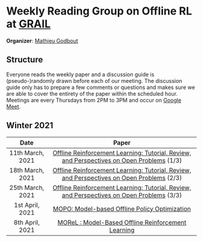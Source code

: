 # Weekly Reading Group on Offline RL at [GRAIL](https://grail.ift.ulaval.ca/)

**Organizer**: [Mathieu Godbout](mailto:mathieu.godbout.3@ulaval.ca)

## Structure

Everyone reads the weekly paper and a discussion guide is (pseudo-)randomly drawn before each of our meeting. 
The discussion guide only has to prepare a few comments or questions and makes sure we are able to cover the entirety of the paper within the scheduled hour.
Meetings are every Thursdays from 2PM to 3PM and occur on [Google Meet](https://meet.google.com/cjz-kyhh-mox).

## Winter 2021

|       Date       | Paper |
|:----------------:|:------------------------------------------------------------:|
|11th March, 2021 | [Offline Reinforcement Learning: Tutorial, Review, and Perspectives on Open Problems](https://arxiv.org/abs/2005.01643) (1/3) | 
|18th March, 2021 | [Offline Reinforcement Learning: Tutorial, Review, and Perspectives on Open Problems](https://arxiv.org/abs/2005.01643) (2/3) | 
|25th March, 2021 | [Offline Reinforcement Learning: Tutorial, Review, and Perspectives on Open Problems](https://arxiv.org/abs/2005.01643) (3/3) | 
|1st April, 2021 | [MOPO: Model-based Offline Policy Optimization](https://arxiv.org/abs/2005.13239) | 
|8th April, 2021 | [MOReL : Model-Based Offline Reinforcement Learning](https://arxiv.org/abs/2005.05951) | 
